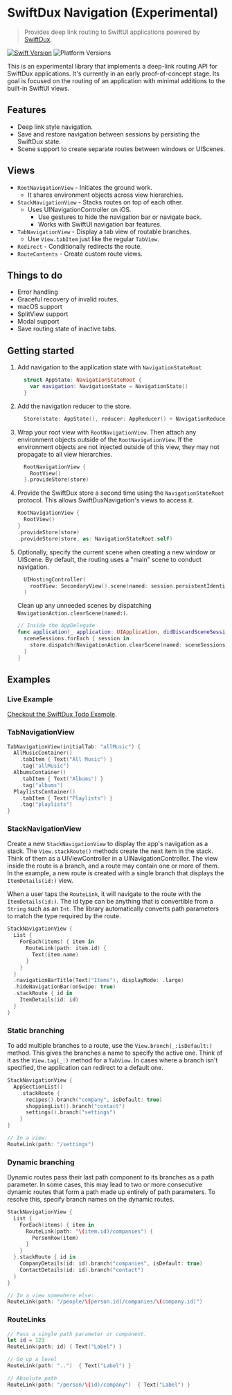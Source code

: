 # SwiftDux Navigation (Experimental)

> Provides deep link routing to SwiftUI applications powered by [SwiftDux](https://github.com/StevenLambion/SwiftDux).

[![Swift Version][swift-image]][swift-url]
![Platform Versions][ios-image]

This is an experimental library that implements a deep-link routing API for SwiftDux applications. It's currently in an early proof-of-concept stage. Its goal is focused on the routing of an application with minimal additions to the built-in SwiftUI views.

## Features
- Deep link style navigation.
- Save and restore navigation between sessions by persisting the SwiftDux state.
- Scene support to create separate routes between windows or UIScenes.

## Views
- `RootNavigationView` - Initiates the ground work.
    - It shares environment objects across view hierarchies.
- `StackNavigationView` - Stacks routes on top of each other.
  - Uses UINavigationController on iOS.
    - Use gestures to hide the navigation bar or navigate back.
    - Works with SwiftUI navigation bar features.
- `TabNavigationView` - Display a tab view of routable branches.
  - Use `View.tabItem` just like the regular `TabView`.
- `Redirect` - Conditionally redirects the route.
- `RouteContents` - Create custom route views.

## Things to do
- Error handling
- Graceful recovery of invalid routes.
- macOS support
- SplitView support
- Modal support
- Save routing state of inactive tabs.

[swift-image]: https://img.shields.io/badge/swift-5.2-orange.svg
[ios-image]: https://img.shields.io/badge/platforms-iOS%2013%20-222.svg
[swift-url]: https://swift.org/
[license-image]: https://img.shields.io/badge/License-MIT-blue.svg
[license-url]: LICENSE

## Getting started

1. Add navigation to the application state with `NavigationStateRoot`
    ```swift
      struct AppState: NavigationStateRoot {
        var navigation: NavigationState = NavigationState()
      }
    ```

1. Add the navigation reducer to the store.
    ```swift
      Store(state: AppState(), reducer: AppReducer() + NavigationReducer())
    ```

1. Wrap your root view with `RootNavigationView`. Then attach any environment objects outside of the `RootNavigationView`. If the environment objects are not injected outside of this view, they may not propagate to all view hierarchies.
    ```swift
      RootNavigationView {
        RootView()
      }.provideStore(store)
    ```

1. Provide the SwiftDux store a second time using the `NavigationStateRoot` protocol. This allows SwiftDuxNavigation's views to access it.
    ```swift
    RootNavigationView {
      RootView()
    }
    .provideStore(store)
    .provideStore(store, as: NavigationStateRoot.self)
    ```
1. Optionally, specify the current scene when creating a new window or UIScene. By default, the routing uses a "main" scene to conduct navigation.
    ```swift
      UIHostingController(
        rootView: SecondaryView().scene(named: session.persistentIdentifier)
      )
    ```
    Clean up any unneeded scenes by dispatching `NavigationAction.clearScene(named:)`.
    ```swift
    // Inside the AppDelegate
    func application(_ application: UIApplication, didDiscardSceneSessions sceneSessions: Set<UISceneSession>) {
      sceneSessions.forEach { session in
        store.dispatch(NavigationAction.clearScene(named: sceneSessions.persistentIdentifier))
      }
    }
    ```

## Examples

### Live Example

[Checkout the SwiftDux Todo Example](https://github.com/StevenLambion/SwiftUI-Todo-Example/tree/swiftdux-navigation).

### TabNavigationView
```swift
TabNavigationView(initialTab: "allMusic") {
  AllMusicContainer()
    .tabItem { Text("All Music") }
    .tag("allMusic")
  AlbumsContainer()
    .tabItem { Text("Albums") }
    .tag("albums")
  PlaylistsContainer()
    .tabItem { Text("Playlists") }
    .tag("playlists")
}
```

### StackNavigationView
Create a new `StackNavigationView` to display the app's navigation as a stack. The `View.stackRoute()` methods create the next item in the stack. Think of them as a UIViewController in a UINavigationController. The view inside the route is a branch, and a route may contain one or more of them. In the example, a new route is created with a single branch that displays the `ItemDetails(id:)` view.

When a user taps the `RouteLink`, it will navigate to the route with the `ItemDetails(id:)`. The id type can be anything that is convertible from a `String` such as an `Int`. The library automatically converts path parameters to match the type required by the route.

```swift
StackNavigationView {
  List {
    ForEach(items) { item in
      RouteLink(path: item.id) {
        Text(item.name)
      }
    }
  }
  .navigationBarTitle(Text("Items"), displayMode: .large)
  .hideNavigationBar(onSwipe: true)
  .stackRoute { id in
    ItemDetails(id: id)
  }
}
```
### Static branching
To add multiple branches to a route, use the `View.branch(_:isDefault:)` method. This gives the branches a name to specify the active one. Think of it as the `View.tag(_:)` method for a `TabView`. In cases where a branch isn't specified, the application can redirect to a default one.

```swift
StackNavigationView {
  AppSectionList()
    .stackRoute {
      recipes().branch("company", isDefault: true)
      shoppingList().branch("contact")
      settings().branch("settings")
    }
}

// In a view: 
RouteLink(path: "/settings")
```

### Dynamic branching
Dynamic routes pass their last path component to its branches as a path parameter. In some cases, this may lead to two or more consecutive dynamic routes that form a path made up entirely of path parameters. To resolve this, specify branch names on the dynamic routes.

```swift
StackNavigationView {
  List {
    ForEach(items) { item in
      RouteLink(path: "\(item.id)/companies") {
        PersonRow(item)
      }
    }
  }.stackRoute { id in
    CompanyDetails(id: id).branch("companies", isDefault: true)
    ContactDetails(id: id).branch("contact")
  }
}

// In a view somewhere else: 
RouteLink(path: "/people/\(person.id)/companies/\(company.id)")
```

### RouteLinks
```swift
// Pass a single path parameter or component.
let id = 123
RouteLink(path: id) { Text("Label") }

// Go up a level
RouteLink(path: "..")  { Text("Label") }

// Absolute path
RouteLink(path: "/person/\(id)/company")  { Text("Label") }
```
